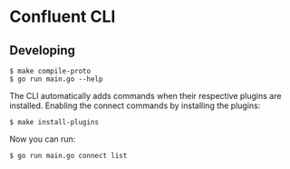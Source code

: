 # Confluent CLI

## Developing

```
$ make compile-proto
$ go run main.go --help
```

The CLI automatically adds commands when their respective plugins are installed. Enabling the connect
commands by installing the plugins:

```
$ make install-plugins
```

Now you can run:

```
$ go run main.go connect list
```
